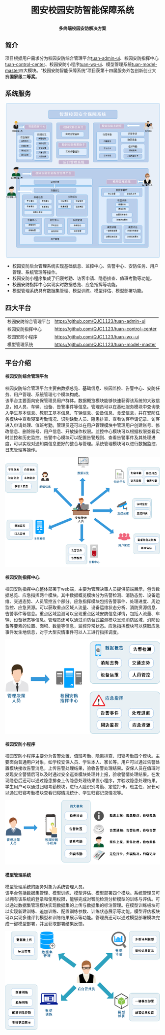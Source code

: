 <h1 align="center" style="margin: 30px 0 30px; font-weight: bold;">图安校园安防智能保障系统</h1>
<h4 align="center">多终端校园安防解决方案</h4>



## 简介

项目根据用户需求分为校园安防综合管理平台[tuan-admin-ui](https://github.com/QJC1123/tuan-admin-ui)、校园安防指挥中心[tuan-control-center](https://github.com/QJC1123/tuan-control-center)、校园安防小程序[tuan-wx-ui](https://github.com/QJC1123/tuan-wx-ui)、模型管理系统[tuan-model-master](https://github.com/QJC1123/tuan-model-master)四大模块。“校园安防智能保障系统”项目获第十四届服务外包创新创业大赛**国家级二等奖**。

## 系统服务
<img  src="img/1.png"/>

* 校园安防后台管理系统实现基础信息、监控中心、告警中心、安防任务、用户管理、系统管理等操作。
* 校园安防小程序集成了归寝考勤、访客申请、隐患排查、值班考勤等功能。
* 校园安防指挥中心实现实时数据总览、应急指挥等功能。
* 模型管理系统具有数据集管理、模型训练、模型评估、模型部署功能。

## 四大平台
<table>
    <tr>
        <td>校园安防综合管理平台</td>
        <td><a href="https://github.com/QJC1123/tuan-admin-ui">https://github.com/QJC1123/tuan-admin-ui</a></td>
    <tr>
    <tr>
        <td>校园安防指挥中心</td>
        <td><a href="https://github.com/QJC1123/tuan-control-center">https://github.com/QJC1123/tuan-control-center</a></td>
    <tr>
    <tr>
        <td>校园安防小程序</td>
        <td><a href="https://github.com/QJC1123/tuan-wx-ui">https://github.com/QJC1123/tuan-wx-ui</a></td>
    <tr>
    <tr>
        <td>模型管理系统</td>
        <td><a href="https://github.com/QJC1123/tuan-model-master">https://github.com/QJC1123/tuan-model-master</a></td>
    <tr>
</table>


## 平台介绍
#### 校园安防综合管理平台

校园安防综合管理平台主要由数据总览、基础信息、校园监控、告警中心、安防任务、用户管理、系统管理七个模块构成。<br>
该平台主要面向安保管理员用户群体。数据概览模块能够快速获得该系统的大致信息，如人员、车辆、设备、告警事件等信息。管理员可以在基础服务模块中查询录入学生基本信息、教职工基本信息、车辆信息、设备信息、食堂信息，并在安防任务模块中查看寝室考勤情况、识别缺勤人员、隐患排查、查看访客申请记录、访客进入申请处理、值班考勤。管理员还可以在用户管理模块中管理用户创建账号、修改信息、删除账号、用户信息、开放操作权限。监控中心模块可以根据权限查看实时监控和历史监控。告警中心模块可以配置告警规则、查看告警事件及其处理进度，可以实现对通知类信息更好的整合与管理。系统管理模块可以进行数据监控、日志管理等操作。

<img src="img/2.png"/>

#### 校园安防指挥中心

校园安防指挥中心整体部署于web端，主要为管理决策人员提供前端展示，包含数据总览、应急指挥两个模块。其中数据概览模块分为告警检测、消防态势、设备运维、交通态势、人员管控五个部分。应急指挥模块包括告警事件、处理进度、周边监控、应急资源。可以获取重点区域人流量、设备运维状态分析、消防资源信息、告警事件等信息。重点区域监测可以呈现重点区域安防信息详情，包括人流量、车辆、设备状态等信息。管理员还可以通过消防台式监测模块呈现消防区域、消防设备等要素的位置、面积、数量等信息，监控异常状态。应急指挥模块可以获取应急事件发生地信息，对于大型灾情事件可以人工进行指挥调度。

<img src="img/3.png"/>

#### 校园安防小程序

校园安防小程序主要分为告警处置、值班考勤、隐患排查、归寝考勤四个模块。主要面向普通用户对象，如学校安保人员、学生本人、家长等。用户可以通过告警处置模块接收告警消息，上传告警处理结果，验收告警处理结果。安保人员在值班时发现安全警情后可以及时通过安全巡查模块处理并上报，验收警情处理结果。在发现隐患后还可以通过隐患排查上传隐患处理结果置小程序，并验收隐患处理结果。学生用户可以通过归寝考勤模块，进行人脸识别考勤、定位打卡。班主任、家长可以通过归寝考勤模块查看归寝情况统计、学生归寝记录情况等。

<img src="img/4.png"/>

#### 模型管理系统

模型管理系统的服务对象为系统管理人员。<br>
该平台包括数据集管理、模型训练、模型评估、模型部署四个模块。系统管理员可以拥有该系统的登录和使用权限，能够完成对智能检测分析模型的训练与评估。可以通过数据集管理模块实现数据集的上传与数据集的标注管理。在模型训练板块可以实现新建训练、追加训练、配置训练参数、训练状态展示等功能。模型评估板块可以实现多维评判模型和训练结果展示等功能。管理员还可以通过模型部署模块完成一键模型部署，并且获取部署结果反馈。

<img src="img/5.png"/>